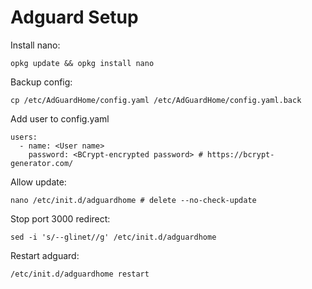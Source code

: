 # Adguard Setup

Install nano:
```
opkg update && opkg install nano
```
Backup config: 
```
cp /etc/AdGuardHome/config.yaml /etc/AdGuardHome/config.yaml.back
```
Add user to config.yaml
```
users:
  - name: <User name>
    password: <BCrypt-encrypted password> # https://bcrypt-generator.com/
```

Allow update: 
```
nano /etc/init.d/adguardhome # delete --no-check-update
```

Stop port 3000 redirect:
```
sed -i 's/--glinet//g' /etc/init.d/adguardhome
```
Restart adguard:
```
/etc/init.d/adguardhome restart
```
